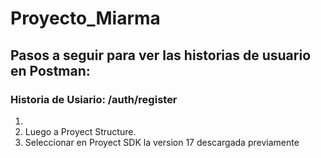 # Proyecto_Miarma
## Pasos a seguir para ver las historias de usuario en Postman:


### Historia de Usiario: /auth/register

1. 
2. Luego a Proyect Structure.
3. Seleccionar en Proyect SDK la version 17 descargada previamente